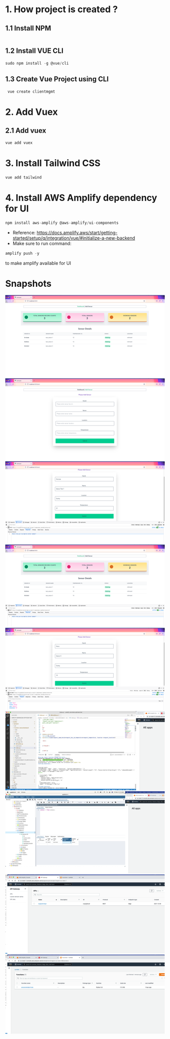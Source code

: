 # 1. How project is created ? #
## 1.1 Install NPM ##
```js

```

## 1.2 Install VUE CLI ##
```js
sudo npm install -g @vue/cli
```

## 1.3 Create Vue Project using CLI ##
```js
 vue create clientmgmt
```

# 2. Add Vuex #
## 2.1 Add vuex ##
```js
vue add vuex
```

# 3. Install Tailwind CSS #
```js
vue add tailwind 
```

# 4. Install AWS Amplify dependency for UI #
```js
npm install aws-amplify @aws-amplify/ui-components
```
- Reference: https://docs.amplify.aws/start/getting-started/setup/q/integration/vue/#initialize-a-new-backend
- Make sure to run command:
```js 
amplify push -y
```
to make amplify available for UI


# Snapshots #
<img src="Snapshots/img1.png"/>
<img src="Snapshots/img2.png"/>

<img src="Snapshots/img7.png"/>
<img src="Snapshots/img8.png"/>
<img src="Snapshots/img9.png"/>

<img src="Snapshots/img4.png"/>
<img src="Snapshots/img3.png"/>
<img src="Snapshots/img5.png"/>
<img src="Snapshots/img6.png"/>